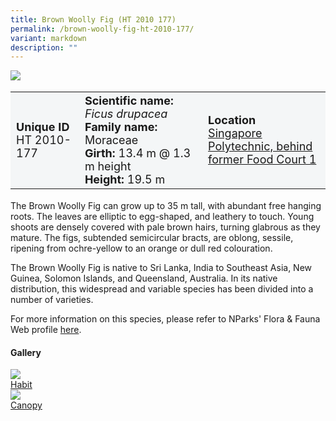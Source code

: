 ```yaml
---
title: Brown Woolly Fig (HT 2010 177)
permalink: /brown-woolly-fig-ht-2010-177/
variant: markdown
description: ""
---
```

<div class="isomer-image-wrapper">
<img src="/images/Heritage_trees_photos/rain_tree_ht_2005_45-habit.jpg">
</div><table style="minWidth: 100px; font-size: 18px; background: #F4F6F7">
<tbody><tr>
<td rowspan="1" colspan="1">
<strong>Unique ID</strong>
<br>HT 2010-177
</td>
<td rowspan="1" colspan="1">
	<strong>Scientific name:</strong> <em>Ficus drupacea</em>
<br><strong>Family name: </strong>Moraceae
<br><strong>Girth: </strong>13.4 m @ 1.3 m height
<br><strong>Height: </strong>19.5 m
</td>
<td rowspan="1" colspan="1">
<strong>Location</strong><a href="https://www.onemap.gov.sg/?lat=1.3074399999985848&amp;lng=103.78159999999696">
 <br>Singapore Polytechnic, behind<br>former Food Court 1</a>
</td>
</tr>
</tbody>
</table>
<p>The Brown Woolly Fig can grow up to 35 m tall, with abundant free hanging roots. The leaves are elliptic to egg-shaped, and leathery to touch. Young shoots are densely covered with pale brown hairs, turning glabrous as they mature. The figs, subtended semicircular bracts, are oblong, sessile, ripening from ochre-yellow to an orange or dull red colouration.</p>
  
<p>The Brown Woolly Fig is native to Sri Lanka, India to Southeast Asia, New Guinea, Solomon Islands, and Queensland, Australia. In its native distribution, this widespread and variable species has been divided into a number of varieties.</p> 

<p>For more information on this species, please refer to NParks' Flora &amp; Fauna Web profile <a href="https://www.nparks.gov.sg/florafaunaweb/flora/8/1/8138">here</a>.</p>

<h4><b>Gallery</b></h4>
<div class="isomer-card-grid">
<a href="/images/Heritage_trees_photos/rain_tree_ht_2005_45-habit.jpg" class="isomer-card">
<div class="isomer-card-image">
<div class="isomer-image-wrapper"><img src="/images/Heritage_trees_photos/rain_tree_ht_2005_45-habit.jpg"></div></div>
<div class="isomer-card-body"><div class="isomer-card-title">Habit</div></div></a>
	
<a href="/images/Heritage_trees_photos/rain_tree_hyet_2005_45-canopy.jpg" class="isomer-card">
<div class="isomer-card-image">
<div class="isomer-image-wrapper"><img src="/images/Heritage_trees_photos/rain_tree_ht_2005_45-canopy.jpg"></div></div>
<div class="isomer-card-body"><div class="isomer-card-title">Canopy</div></div></a></div>